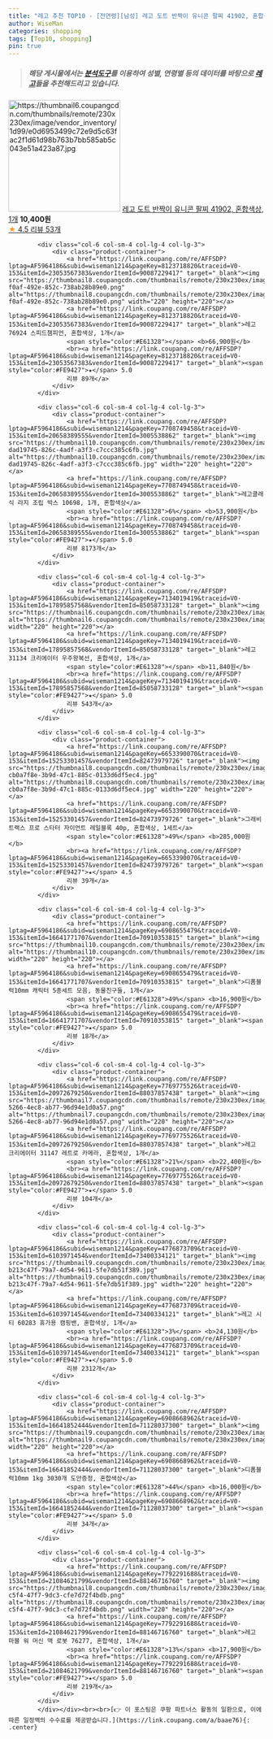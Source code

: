```yaml
---
title: "레고 추천 TOP10 - [전연령][남성] 레고 도트 반짝이 유니콘 팔찌 41902, 혼합색상, 1개"
author: WiseMan
categories: shopping
tags: [Top10, shopping]
pin: true
---
```


> ##### 해당 게시물에서는 [**분석도구**](https://itemscout.io/)를 이용하여 **성별**, **연령별** 등의 데이터를 바탕으로 [**레고**](https://link.coupang.com/a/baae76)들을 추천해드리고 있습니다.
<div class="container"><div class="row">
            <div class="col-6 col-sm-4 col-lg-4 col-lg-3">
                <div class="product-container">
                    <a href="https://link.coupang.com/re/AFFSDP?lptag=AF5964186&subid=wiseman1214&pageKey=1298403790&traceid=V0-153&itemId=2311418678&vendorItemId=79223315918" target="_blank"><img src="https://thumbnail6.coupangcdn.com/thumbnails/remote/230x230ex/image/vendor_inventory/1d99/e0d6953499c72e9d5c63fac2f1d61d98b763b7bb585ab5c043e51a423a87.jpg" alt="https://thumbnail6.coupangcdn.com/thumbnails/remote/230x230ex/image/vendor_inventory/1d99/e0d6953499c72e9d5c63fac2f1d61d98b763b7bb585ab5c043e51a423a87.jpg" width="220" height="220"></a>
                    <a href="https://link.coupang.com/re/AFFSDP?lptag=AF5964186&subid=wiseman1214&pageKey=1298403790&traceid=V0-153&itemId=2311418678&vendorItemId=79223315918" target="_blank">레고 도트 반짝이 유니콘 팔찌 41902, 혼합색상, 1개</a>
                    <span style="color:#E61328"></span> <b>10,400원</b>
                    <br><a href="https://link.coupang.com/re/AFFSDP?lptag=AF5964186&subid=wiseman1214&pageKey=1298403790&traceid=V0-153&itemId=2311418678&vendorItemId=79223315918" target="_blank"><span style="color:#FE9427">★</span> 4.5
                    리뷰 53개</a>
                </div>
            </div>
            
            <div class="col-6 col-sm-4 col-lg-4 col-lg-3">
                <div class="product-container">
                    <a href="https://link.coupang.com/re/AFFSDP?lptag=AF5964186&subid=wiseman1214&pageKey=8123718820&traceid=V0-153&itemId=23053567383&vendorItemId=90087229417" target="_blank"><img src="https://thumbnail8.coupangcdn.com/thumbnails/remote/230x230ex/image/retail/images/2024/05/24/15/5/a996ccb9-f0af-492e-852c-738ab28b89e0.png" alt="https://thumbnail8.coupangcdn.com/thumbnails/remote/230x230ex/image/retail/images/2024/05/24/15/5/a996ccb9-f0af-492e-852c-738ab28b89e0.png" width="220" height="220"></a>
                    <a href="https://link.coupang.com/re/AFFSDP?lptag=AF5964186&subid=wiseman1214&pageKey=8123718820&traceid=V0-153&itemId=23053567383&vendorItemId=90087229417" target="_blank">레고 76924 스피드챔피언, 혼합색상, 1개</a>
                    <span style="color:#E61328"></span> <b>66,900원</b>
                    <br><a href="https://link.coupang.com/re/AFFSDP?lptag=AF5964186&subid=wiseman1214&pageKey=8123718820&traceid=V0-153&itemId=23053567383&vendorItemId=90087229417" target="_blank"><span style="color:#FE9427">★</span> 5.0
                    리뷰 89개</a>
                </div>
            </div>
            
            <div class="col-6 col-sm-4 col-lg-4 col-lg-3">
                <div class="product-container">
                    <a href="https://link.coupang.com/re/AFFSDP?lptag=AF5964186&subid=wiseman1214&pageKey=7708749458&traceid=V0-153&itemId=20658389555&vendorItemId=3005538862" target="_blank"><img src="https://thumbnail10.coupangcdn.com/thumbnails/remote/230x230ex/image/retail/images/4436007768836235-dad19745-826c-4adf-a3f3-c7ccc385c6fb.jpg" alt="https://thumbnail10.coupangcdn.com/thumbnails/remote/230x230ex/image/retail/images/4436007768836235-dad19745-826c-4adf-a3f3-c7ccc385c6fb.jpg" width="220" height="220"></a>
                    <a href="https://link.coupang.com/re/AFFSDP?lptag=AF5964186&subid=wiseman1214&pageKey=7708749458&traceid=V0-153&itemId=20658389555&vendorItemId=3005538862" target="_blank">레고클래식 라지 조립 박스 10698, 1개, 혼합색상</a>
                    <span style="color:#E61328">6%</span> <b>53,900원</b>
                    <br><a href="https://link.coupang.com/re/AFFSDP?lptag=AF5964186&subid=wiseman1214&pageKey=7708749458&traceid=V0-153&itemId=20658389555&vendorItemId=3005538862" target="_blank"><span style="color:#FE9427">★</span> 5.0
                    리뷰 8173개</a>
                </div>
            </div>
            
            <div class="col-6 col-sm-4 col-lg-4 col-lg-3">
                <div class="product-container">
                    <a href="https://link.coupang.com/re/AFFSDP?lptag=AF5964186&subid=wiseman1214&pageKey=7134019419&traceid=V0-153&itemId=17895857568&vendorItemId=85058733128" target="_blank"><img src="https://thumbnail6.coupangcdn.com/thumbnails/remote/230x230ex/image/rs_quotation_api/r2bgcluy/95a36ef535374274b357623563f120d0.png" alt="https://thumbnail6.coupangcdn.com/thumbnails/remote/230x230ex/image/rs_quotation_api/r2bgcluy/95a36ef535374274b357623563f120d0.png" width="220" height="220"></a>
                    <a href="https://link.coupang.com/re/AFFSDP?lptag=AF5964186&subid=wiseman1214&pageKey=7134019419&traceid=V0-153&itemId=17895857568&vendorItemId=85058733128" target="_blank">레고 31134 크리에이터 우주왕복선, 혼합색상, 1개</a>
                    <span style="color:#E61328"></span> <b>11,840원</b>
                    <br><a href="https://link.coupang.com/re/AFFSDP?lptag=AF5964186&subid=wiseman1214&pageKey=7134019419&traceid=V0-153&itemId=17895857568&vendorItemId=85058733128" target="_blank"><span style="color:#FE9427">★</span> 5.0
                    리뷰 543개</a>
                </div>
            </div>
            
            <div class="col-6 col-sm-4 col-lg-4 col-lg-3">
                <div class="product-container">
                    <a href="https://link.coupang.com/re/AFFSDP?lptag=AF5964186&subid=wiseman1214&pageKey=6653390070&traceid=V0-153&itemId=15253301457&vendorItemId=82473979726" target="_blank"><img src="https://thumbnail8.coupangcdn.com/thumbnails/remote/230x230ex/image/retail/images/5152181089636182-cb0a7f8e-3b9d-47c1-885c-0133d6df5ec4.jpg" alt="https://thumbnail8.coupangcdn.com/thumbnails/remote/230x230ex/image/retail/images/5152181089636182-cb0a7f8e-3b9d-47c1-885c-0133d6df5ec4.jpg" width="220" height="220"></a>
                    <a href="https://link.coupang.com/re/AFFSDP?lptag=AF5964186&subid=wiseman1214&pageKey=6653390070&traceid=V0-153&itemId=15253301457&vendorItemId=82473979726" target="_blank">그래비트랙스 프로 스타터 자이언트 레일블록 40p, 혼합색상, 1세트</a>
                    <span style="color:#E61328">49%</span> <b>285,000원</b>
                    <br><a href="https://link.coupang.com/re/AFFSDP?lptag=AF5964186&subid=wiseman1214&pageKey=6653390070&traceid=V0-153&itemId=15253301457&vendorItemId=82473979726" target="_blank"><span style="color:#FE9427">★</span> 4.5
                    리뷰 39개</a>
                </div>
            </div>
            
            <div class="col-6 col-sm-4 col-lg-4 col-lg-3">
                <div class="product-container">
                    <a href="https://link.coupang.com/re/AFFSDP?lptag=AF5964186&subid=wiseman1214&pageKey=6908655479&traceid=V0-153&itemId=16641771707&vendorItemId=70910353815" target="_blank"><img src="https://thumbnail10.coupangcdn.com/thumbnails/remote/230x230ex/image/vendor_inventory/b409/f337d870208a2755935fb337778994d90b7c87a280226b864a60ed038b1c.jpg" alt="https://thumbnail10.coupangcdn.com/thumbnails/remote/230x230ex/image/vendor_inventory/b409/f337d870208a2755935fb337778994d90b7c87a280226b864a60ed038b1c.jpg" width="220" height="220"></a>
                    <a href="https://link.coupang.com/re/AFFSDP?lptag=AF5964186&subid=wiseman1214&pageKey=6908655479&traceid=V0-153&itemId=16641771707&vendorItemId=70910353815" target="_blank">디폼블럭10mm 캐릭터 5종세트 모음, 동물친구들, 1개</a>
                    <span style="color:#E61328">49%</span> <b>16,900원</b>
                    <br><a href="https://link.coupang.com/re/AFFSDP?lptag=AF5964186&subid=wiseman1214&pageKey=6908655479&traceid=V0-153&itemId=16641771707&vendorItemId=70910353815" target="_blank"><span style="color:#FE9427">★</span> 5.0
                    리뷰 18개</a>
                </div>
            </div>
            
            <div class="col-6 col-sm-4 col-lg-4 col-lg-3">
                <div class="product-container">
                    <a href="https://link.coupang.com/re/AFFSDP?lptag=AF5964186&subid=wiseman1214&pageKey=7769775526&traceid=V0-153&itemId=20972679250&vendorItemId=88037857438" target="_blank"><img src="https://thumbnail7.coupangcdn.com/thumbnails/remote/230x230ex/image/retail/images/2023/12/11/14/5/21e504bc-5266-4ec8-ab77-96d94e1d0a57.png" alt="https://thumbnail7.coupangcdn.com/thumbnails/remote/230x230ex/image/retail/images/2023/12/11/14/5/21e504bc-5266-4ec8-ab77-96d94e1d0a57.png" width="220" height="220"></a>
                    <a href="https://link.coupang.com/re/AFFSDP?lptag=AF5964186&subid=wiseman1214&pageKey=7769775526&traceid=V0-153&itemId=20972679250&vendorItemId=88037857438" target="_blank">레고 크리에이터 31147 레트로 카메라, 혼합색상, 1개</a>
                    <span style="color:#E61328">21%</span> <b>22,400원</b>
                    <br><a href="https://link.coupang.com/re/AFFSDP?lptag=AF5964186&subid=wiseman1214&pageKey=7769775526&traceid=V0-153&itemId=20972679250&vendorItemId=88037857438" target="_blank"><span style="color:#FE9427">★</span> 5.0
                    리뷰 104개</a>
                </div>
            </div>
            
            <div class="col-6 col-sm-4 col-lg-4 col-lg-3">
                <div class="product-container">
                    <a href="https://link.coupang.com/re/AFFSDP?lptag=AF5964186&subid=wiseman1214&pageKey=4776873709&traceid=V0-153&itemId=6103971454&vendorItemId=73400334121" target="_blank"><img src="https://thumbnail9.coupangcdn.com/thumbnails/remote/230x230ex/image/retail/images/1211302031623729-b213c47f-79a7-4d54-9611-5fe7db51f389.jpg" alt="https://thumbnail9.coupangcdn.com/thumbnails/remote/230x230ex/image/retail/images/1211302031623729-b213c47f-79a7-4d54-9611-5fe7db51f389.jpg" width="220" height="220"></a>
                    <a href="https://link.coupang.com/re/AFFSDP?lptag=AF5964186&subid=wiseman1214&pageKey=4776873709&traceid=V0-153&itemId=6103971454&vendorItemId=73400334121" target="_blank">레고 시티 60283 휴가용 캠핑밴, 혼합색상, 1개</a>
                    <span style="color:#E61328">3%</span> <b>24,130원</b>
                    <br><a href="https://link.coupang.com/re/AFFSDP?lptag=AF5964186&subid=wiseman1214&pageKey=4776873709&traceid=V0-153&itemId=6103971454&vendorItemId=73400334121" target="_blank"><span style="color:#FE9427">★</span> 5.0
                    리뷰 2312개</a>
                </div>
            </div>
            
            <div class="col-6 col-sm-4 col-lg-4 col-lg-3">
                <div class="product-container">
                    <a href="https://link.coupang.com/re/AFFSDP?lptag=AF5964186&subid=wiseman1214&pageKey=6908668962&traceid=V0-153&itemId=16641852444&vendorItemId=71128037300" target="_blank"><img src="https://thumbnail9.coupangcdn.com/thumbnails/remote/230x230ex/image/vendor_inventory/a5c7/99ed4505239419b0aa1660219036846ceae0d9066ac23f674bc8d42e2780.jpg" alt="https://thumbnail9.coupangcdn.com/thumbnails/remote/230x230ex/image/vendor_inventory/a5c7/99ed4505239419b0aa1660219036846ceae0d9066ac23f674bc8d42e2780.jpg" width="220" height="220"></a>
                    <a href="https://link.coupang.com/re/AFFSDP?lptag=AF5964186&subid=wiseman1214&pageKey=6908668962&traceid=V0-153&itemId=16641852444&vendorItemId=71128037300" target="_blank">디폼블럭10mm 1kg 3030개 도안증정, 혼합색상</a>
                    <span style="color:#E61328">44%</span> <b>16,000원</b>
                    <br><a href="https://link.coupang.com/re/AFFSDP?lptag=AF5964186&subid=wiseman1214&pageKey=6908668962&traceid=V0-153&itemId=16641852444&vendorItemId=71128037300" target="_blank"><span style="color:#FE9427">★</span> 5.0
                    리뷰 34개</a>
                </div>
            </div>
            
            <div class="col-6 col-sm-4 col-lg-4 col-lg-3">
                <div class="product-container">
                    <a href="https://link.coupang.com/re/AFFSDP?lptag=AF5964186&subid=wiseman1214&pageKey=7792291688&traceid=V0-153&itemId=21084621799&vendorItemId=88146716760" target="_blank"><img src="https://thumbnail8.coupangcdn.com/thumbnails/remote/230x230ex/image/retail/images/2023/12/22/13/2/1ae15e62-c5f4-47f7-9dc3-cfe7d72f4bdb.png" alt="https://thumbnail8.coupangcdn.com/thumbnails/remote/230x230ex/image/retail/images/2023/12/22/13/2/1ae15e62-c5f4-47f7-9dc3-cfe7d72f4bdb.png" width="220" height="220"></a>
                    <a href="https://link.coupang.com/re/AFFSDP?lptag=AF5964186&subid=wiseman1214&pageKey=7792291688&traceid=V0-153&itemId=21084621799&vendorItemId=88146716760" target="_blank">레고 마블 워 머신 맥 로봇 76277, 혼합색상, 1개</a>
                    <span style="color:#E61328">13%</span> <b>17,900원</b>
                    <br><a href="https://link.coupang.com/re/AFFSDP?lptag=AF5964186&subid=wiseman1214&pageKey=7792291688&traceid=V0-153&itemId=21084621799&vendorItemId=88146716760" target="_blank"><span style="color:#FE9427">★</span> 5.0
                    리뷰 219개</a>
                </div>
            </div>
            </div></div><br><br>[👉 이 포스팅은 쿠팡 파트너스 활동의 일환으로, 이에 따른 일정액의 수수료를 제공받습니다.](https://link.coupang.com/a/baae76){: .center}